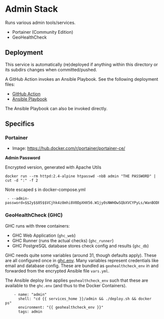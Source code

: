 # Admin Stack

Runs various admin tools/services.

* Portainer (Community Edition)
* GeoHealthCheck

## Deployment

This service is automatically (re)deployed if anything within this directory or its subdirs changes
when committed/pushed.

A GitHub Action invokes an Ansible Playbook.
See the following deployment files:

* [GitHub Action](../../.github/workflows/deploy.admin.yml)
* [Ansible Playbook](../../ansible/deploy.yml)

The Ansible Playbook can also be invoked directly.

## Specifics

### Portainer

* Image: https://hub.docker.com/r/portainer/portainer-ce/

**Admin Password**

Encrypted version, generated with Apache Utils

```
docker run --rm httpd:2.4-alpine htpasswd -nbB admin "THE PASSWORD" | cut -d ":" -f 2 

```

Note escaped `$` in docker-compose.yml

```
 - --admin-password=$$2y$$05$$VCjhk4z8mhi8V0DpXHX56.W1jy0sNWHOwSQbXVCYPyLs/WanBODPq

```

### GeoHealthCheck (GHC)
GHC runs with three containers:

* GHC Web Application (`ghc_web`)
* GHC Runner (runs the actual checks) (`ghc_runner`)
* GHC PostgreSQL database stores check config and results (`ghc_db`)

GHC needs quite some variables (around 31, though defaults apply). 
These are all configured once in
[ghc.env](ghc.env). Many variables represent credentials like email and 
database config. These are bundled as `geohealthcheck_env` 
in and forwarded from the encrypted Ansible file `vars.yml`.

The Ansible deploy line applies `geohealthcheck_env` such that these are available
to the `ghc.env` (and thus to the Docker Containers).

```
    - name: "admin"
      shell: "cd {{ services_home }}/admin && ./deploy.sh && docker ps"
      environment: "{{ geohealthcheck_env }}"
      tags: admin

```

